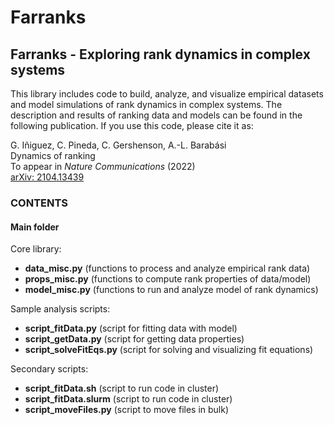 # Farranks

## Farranks - Exploring rank dynamics in complex systems

This library includes code to build, analyze, and visualize empirical datasets and model simulations of rank dynamics in complex systems. The description and results of ranking data and models can be found in the following publication. If you use this code, please cite it as:

G. Iñiguez, C. Pineda, C. Gershenson, A.-L. Barabási  
Dynamics of ranking  
To appear in *Nature Communications* (2022)  
[arXiv: 2104.13439](https://arxiv.org/abs/2104.13439)


### CONTENTS

#### Main folder

Core library:
- **data_misc.py** (functions to process and analyze empirical rank data)
- **props_misc.py** (functions to compute rank properties of data/model)
- **model_misc.py** (functions to run and analyze model of rank dynamics)

Sample analysis scripts:
- **script_fitData.py** (script for fitting data with model)
- **script_getData.py** (script for getting data properties)
- **script_solveFitEqs.py** (script for solving and visualizing fit equations)

Secondary scripts:
- **script_fitData.sh** (script to run code in cluster)
- **script_fitData.slurm** (script to run code in cluster)
- **script_moveFiles.py** (script to move files in bulk)
